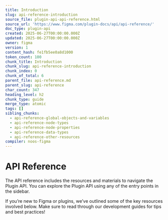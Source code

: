 ```yaml
---
title: Introduction
slug: api-reference-introduction
source_file: plugin-api-api-reference.html
source_url: 'https://www.figma.com/plugin-docs/api/api-reference/'
doc_type: plugin-api
created: 2025-06-27T00:00:00.000Z
updated: 2025-06-27T00:00:00.000Z
owner: figma
version: 1
content_hash: fe1fb5ee0a8d1000
token_count: 100
chunk_title: Introduction
chunk_slug: api-reference-introduction
chunk_index: 0
chunk_of_total: 6
parent_file: api-reference.md
parent_slug: api-reference
char_count: 347
heading_level: h2
chunk_type: guide
merge_type: atomic
tags: []
sibling_chunks:
  - api-reference-global-objects-and-variables
  - api-reference-node-types
  - api-reference-node-properties
  - api-reference-data-types
  - api-reference-other-resources
compiler: noos-figma
---
```


# API Reference

The API reference includes the resources and materials to navigate the Plugin API. You can explore the Plugin API using any of the entry points in the sidebar.

If you’re new to Figma or plugins, we’ve outlined some of the key resources involved below. Make sure to read through our development guides for tips and best practices!
